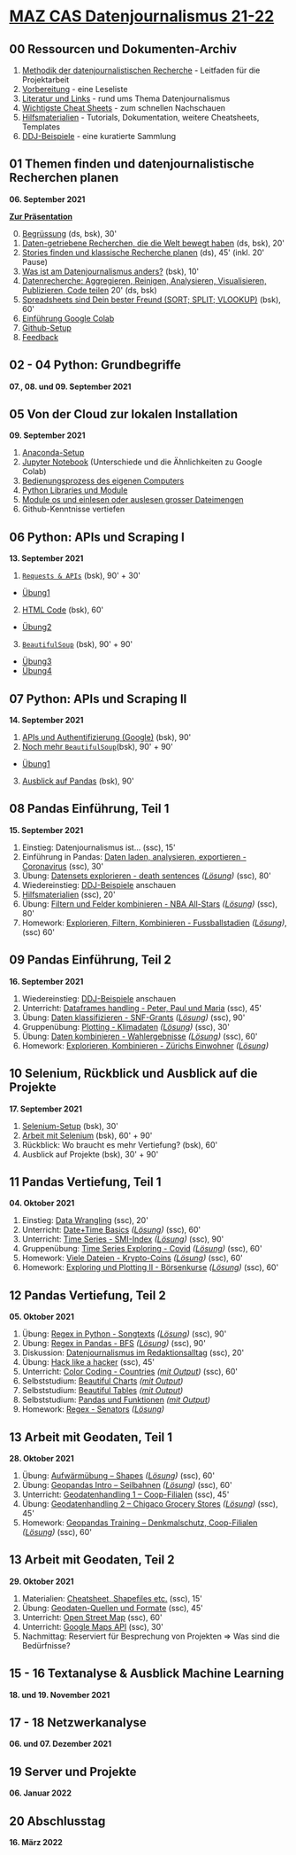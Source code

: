 # [MAZ CAS Datenjournalismus 21-22](https://www.maz.ch/file/zusatzinfo/48975/cas_datenjournalismus_21-22.pdf)

## 00 Ressourcen und Dokumenten-Archiv
1. [Methodik der datenjournalistischen Recherche](00%20weitere%C2%A0Dokumente/18_08_13_Methodik%20einer%20datenjournalistischen%20Recherche.pdf) - Leitfaden für die Projektarbeit
1. [Vorbereitung](00%20weitere%C2%A0Dokumente/reading) - eine Leseliste
1. [Literatur und Links](00%20weitere%C2%A0Dokumente/literatur) - rund ums Thema Datenjournalismus
1. [Wichtigste Cheat Sheets](00%20weitere%C2%A0Dokumente/cheatsheets) - zum schnellen Nachschauen
1. [Hilfsmaterialien](00%20weitere%C2%A0Dokumente/hilfsmaterial) - Tutorials, Dokumentation, weitere Cheatsheets, Templates
1. [DDJ-Beispiele](00%20weitere%C2%A0Dokumente/beispiele/DDJ-Beispiele.md) - eine kuratierte Sammlung

## 01 Themen finden und datenjournalistische Recherchen planen
**06. September 2021**

[**Zur Präsentation**](https://docs.google.com/presentation/d/18mZEv6dQ1_OvKcWnfLT8McFx0I-8GdZCN-BHaH_YPXY/edit#slide=id.p)

0. [Begrüssung](01%20Themen%20finden%2C%C2%A0Recherche%C2%A0planen/00%20Start.md) (ds, bsk), 30'
1. [Daten-getriebene Recherchen, die die Welt bewegt haben](01%20Themen%20finden%2C%C2%A0Recherche%C2%A0planen/01%20Stories.md) (ds, bsk), 20'
2. [Stories finden und klassische Recherche planen](01%20Themen%20finden%2C%C2%A0Recherche%C2%A0planen/02%20Stories%C2%A0finden.md) (ds), 45' (inkl. 20' Pause)
3. [Was ist am Datenjournalismus anders?](01%20Themen%20finden%2C%C2%A0Recherche%C2%A0planen/03%20Was%C2%A0ist%C2%A0anders%3F.md) (bsk), 10'
4. [Datenrecherche: Aggregieren, Reinigen, Analysieren, Visualisieren, Publizieren, Code teilen](01%20Themen%20finden%2C%C2%A0Recherche%C2%A0planen/04%C2%A0agg%20rei%C2%A0and%C2%A0vis.md) 20' (ds, bsk)
5. [Spreadsheets sind Dein bester Freund (SORT; SPLIT; VLOOKUP)](https://docs.google.com/spreadsheets/d/1GU7VEVbFwwJ7AiDM68cfrxThR54EOyX1d7rdSGnyVic/edit#gid=0) (bsk), 60'
6. [Einführung Google Colab](https://github.com/MAZ-CAS-DDJ/kurs_20_21/blob/master/01%20Themen%20finden%2C%C2%A0Recherche%C2%A0planen/06%20Colab%20und%20Markdown.md")
7. [Github-Setup](https://docs.google.com/document/d/1n6L8ZfjtB5MqYuh6R5ZDiLNxqiEwbu6cDV_nhnsJugA/edit#)
8. [Feedback](01%20Themen%20finden%2C%C2%A0Recherche%C2%A0planen/07%20Feedback.md)

## 02 - 04 Python: Grundbegriffe
**07., 08. und 09. September 2021**

## 05 Von der Cloud zur lokalen Installation
**09. September 2021**
1. [Anaconda-Setup](05%20Local%20Setup%20/01%20install%20anaconda.md)
2. [Jupyter Notebook](05%20Local%20Setup%20/02%20Jupyter.md) (Unterschiede und die Ähnlichkeiten zu Google Colab)
3. [Bedienungsprozess des eigenen Computers](05%20Local%20Setup%20/03%20Work-Flow.md)
4. [Python Libraries und Module](05%20Local%20Setup%20/04%20Modules%20%26%20Libraries.ipynb)
5. [Module os und einlesen oder auslesen grosser Dateimengen](05%20Local%20Setup%20/05%20Dokumente%20ein-%20und%20auslesen.ipynb)
6. Github-Kenntnisse vertiefen


## 06 Python: APIs und Scraping I
**13. September 2021**
1. [```Requests & APIs```](06%20APIs%2C%20Scraping%20I/01%20Requests.ipynb) (bsk), 90' + 30'
- [Übung1](06%20APIs%2C%20Scraping%20I/%C3%9Cbung1.ipynb)
2. [HTML Code](06%20APIs%2C%20Scraping%20I/02%20HTML%20Code.htm) (bsk), 60'
- [Übung2](06%20APIs%2C%20Scraping%20I/02%20Anatomie_einer_Website.pdf)
3. [```BeautifulSoup```](06%20APIs%2C%20Scraping%20I/03%20BeautifulSoup%20.ipynb) (bsk), 90' + 90'
- [Übung3](06%20APIs%2C%20Scraping%20I/%C3%9Cbung3.ipynb)
- [Übung4](06%20APIs%2C%20Scraping%20I/%C3%9Cbung4.ipynb)

## 07 Python: APIs und Scraping II
**14. September 2021**
1. [APIs und Authentifizierung (Google)](07%C2%A0APIs%2C%20Scraping%20II/APIs%20und%20Authentifikation%20(Google%20API).ipynb) (bsk), 90'
2. [Noch mehr ```BeautifulSoup```](07%C2%A0APIs%2C%20Scraping%20II/02%20Noch%20mehr%20BeautifulSoup.ipynb)(bsk), 90' + 90'
- [Übung1](06%20APIs%2C%20Scraping%20I/%C3%9Cbung4.ipynb)
3. [Ausblick auf Pandas](07%C2%A0APIs%2C%20Scraping%20II/03%20Pandas%20Einf%C3%BChrung.ipynb) (bsk), 90'

## 08 Pandas Einführung, Teil 1
**15. September 2021**
1. Einstieg: Datenjournalismus ist... (ssc), 15'
1. Einführung in Pandas: [Daten laden, analysieren, exportieren - Coronavirus](08%20Pandas%20Teil%201/Einführung%20Pandas%20L.ipynb) (ssc), 30'
1. Übung: [Datensets explorieren - death sentences](08%20Pandas%20Teil%201/Daten%20explorieren.ipynb) *([Lösung](08%20Pandas%20Teil%201/Daten%20explorieren%20L.ipynb))* (ssc), 80'
1. Wiedereinstieg: [DDJ-Beispiele](00%20weitere%C2%A0Dokumente/beispiele/DDJ-Beispiele.md) anschauen
1. [Hilfsmaterialien](00%20weitere%20Dokumente/hilfsmaterial/) (ssc), 20'
1. Übung: [Filtern und Felder kombinieren - NBA All-Stars](08%20Pandas%20Teil%201/Filter%20und%20Felder%20kombinieren.ipynb) *([Lösung](08%20Pandas%20Teil%201/Filter%20und%20Felder%20kombinieren%20L.ipynb))* (ssc), 80'
1. Homework: [Explorieren, Filtern, Kombinieren - Fussballstadien](08%20Pandas%20Teil%201/Homework%201.ipynb) *([Lösung](08%20Pandas%20Teil%201/Homework%201%20L.ipynb))*, (ssc) 60'

## 09 Pandas Einführung, Teil 2
**16. September 2021**
1. Wiedereinstieg:  [DDJ-Beispiele](00%20weitere%C2%A0Dokumente/beispiele/DDJ-Beispiele.md) anschauen
1. Unterricht: [Dataframes handling - Peter, Paul und Maria](09%20Pandas%20Teil%202/Dataframes%20Handling.ipynb) (ssc), 45'
1. Übung: [Daten klassifizieren - SNF-Grants](09%20Pandas%20Teil%202/Daten%20klassifizieren.ipynb) *([Lösung](09%20Pandas%20Teil%202/Daten%20klassifizieren%20L.ipynb))* (ssc), 90'
1. Gruppenübung: [Plotting - Klimadaten](09%20Pandas%20Teil%202/Exploring%20und%20Plotting.ipynb) *([Lösung](09%20Pandas%20Teil%202/Exploring%20und%20Plotting.ipynb%20L.ipynb))* (ssc), 30'
1. Übung: [Daten kombinieren - Wahlergebnisse](09%20Pandas%20Teil%202/Daten%20kombinieren.ipynb) *([Lösung](09%20Pandas%20Teil%202/Daten%20kombinieren%20L.ipynb))* (ssc), 60'
1. Homework: [Explorieren, Kombinieren - Zürichs Einwohner](09%20Pandas%20Teil%202/Homework%202.ipynb) *([Lösung](09%20Pandas%20Teil%202/09%20Pandas%20Teil%202/Homework%202%20L.ipynb))*

## 10 Selenium, Rückblick und Ausblick auf die Projekte
**17. September 2021**
1. [Selenium-Setup](10%20Selenium%2C%20Projekte/01%20Selenium%20Setup.ipynb) (bsk), 30'
2. [Arbeit mit Selenium](10%20Selenium%2C%20Projekte/02%20Arbeit%20mit%20Selenium.ipynb) (bsk), 60' + 90'
3. Rückblick: Wo braucht es mehr Vertiefung? (bsk), 60'
4. Ausblick auf Projekte (bsk), 30' + 90'


## 11 Pandas Vertiefung, Teil 1
**04. Oktober 2021**
1. Einstieg: [Data Wrangling](11%20Pandas%20Teil%203/Data%20Wrangling.pptx) (ssc), 20'
1. Unterricht: [Date+Time Basics](11%20Pandas%20Teil%203/Date+Time%20Basics.ipynb) *([Lösung](11%20Pandas%20Teil%203/Date+Time%20Basics%20L.ipynb))* (ssc), 60'
1. Unterricht: [Time Series - SMI-Index](11%20Pandas%20Teil%203/Time%20Series.ipynb) *([Lösung](11%20Pandas%20Teil%203/Time%20Series%20L.ipynb))* (ssc), 90'
1. Gruppenübung: [Time Series Exploring - Covid](11%20Pandas%20Teil%203/Time%10Series%20Exploring.ipnyb) *([Lösung](11%20Pandas%20Teil%203/Time%10Series%20Exploring%20L.ipynb))* (ssc), 60'
1. Homework: [Viele Dateien - Krypto-Coins](11%20Pandas%20Teil%203/Viele%20Dateien.ipynb) *([Lösung](11%20Pandas%20Teil%203/Viele%20Dateien%20L.ipynb))* (ssc), 60'
1. Homework: [Exploring und Plotting II - Börsenkurse](11%20Pandas%20Teil%203/Exploring%20und%20Plotting%202.ipnyb) *([Lösung](11%20Pandas%20Teil%203/Exploring%20und%20Plotting%202%20L.ipynb))* (ssc), 60'


## 12 Pandas Vertiefung, Teil 2
**05. Oktober 2021**
1. Übung: [Regex in Python - Songtexts](12%20Pandas%20Teil%204/Regex%20in%20Python.ipynb) *([Lösung](12%20Pandas%20Teil%204/Regex%20in%20Python%20L.ipynb))* (ssc), 90'
1. Übung: [Regex in Pandas - BFS](12%20Pandas%20Teil%204/Regex%20in%20Pandas.ipynb) *([Lösung](12%20Pandas%20Teil%204/Regex%20in%20Pandas%20L.ipnyb))* (ssc), 90'
1. Diskussion: [Datenjournalismus im Redaktionsalltag](12%20Pandas%20Teil%204/Gruppendiskussion.pptx) (ssc), 20'
1. Übung: [Hack like a hacker](12%20Pandas%20Teil%204/Keyboard%20Shortcuts.ipynb) (ssc), 45'
1. Unterricht: [Color Coding - Countries](12%20Pandas%20Teil%204/Color%20Coding.ipynb) *([mit Output](12%20Pandas%20Teil%204/Color%20Coding%20L.ipynb))* (ssc), 60'
1. Selbststudium: [Beautiful Charts](12%20Pandas%20Teil%204/Beautiful%20Charts.ipynb) *([mit Output](12%20Pandas%20Teil%204/Beautiful%20Charts%20L.ipynb))*
1. Selbststudium: [Beautiful Tables](12%20Pandas%20Teil%204/Beautiful%20Tables.ipynb) *([mit Output](12%20Pandas%20Teil%204/Beautiful%20Tables%20L.ipynb))*
1. Selbststudium: [Pandas und Funktionen](12%20Pandas%20Teil%204/Pandas%20und%20Funktionen.ipynb) *([mit Output](12%20Pandas%20Teil%204/Pandas%20und%20Funktionen%20L.ipynb))*
1. Homework: [Regex - Senators](12%20Pandas%20Teil%204/Homework%20Regex.ipynb) *([Lösung](12%20Pandas%20Teil%204/Homework%20Regex%20L.ipynb))*

## 13 Arbeit mit Geodaten, Teil 1
**28. Oktober 2021**
1. Übung: [Aufwärmübung – Shapes](13%20Geopandas%20Teil%201/Aufwärmübung.ipynb) *([Lösung](13%20Geopandas%20Teil%201/Aufwärmübung%20L.ipynb))* (ssc), 60'
1. Übung: [Geopandas Intro – Seilbahnen](13%20Geopandas%20Teil%201/Geopandas%20Intro.ipynb) *([Lösung](13%20Geopandas%20Teil%201/Geopandas%20Intro%20L.ipynb))* (ssc), 60'
1. Unterricht: [Geodatenhandling 1 – Coop-Filialen](13%20Geopandas%20Teil%201/Geodatenhandling%201.ipynb) (ssc), 45'
1. Übung: [Geodatenhandling 2 – Chigaco Grocery Stores](13%20Geopandas%20Teil%201/Geodatenhandling%202.ipynb) *([Lösung](13%20Geopandas%20Teil%201/Geodatenhandling%20L2%20L.ipynb))* (ssc), 45'
1. Homework: [Geopandas Training – Denkmalschutz, Coop-Filialen](19%20Geopandas/Geopandas%20Training.ipynb) *([Lösung](19%20Geopandas/Geopandas%20Training%20L.ipynb))* (ssc), 60'

## 13 Arbeit mit Geodaten, Teil 2
**29. Oktober 2021**
1. Materialien: [Cheatsheet, Shapefiles etc.](00%20weitere%20Dokumente/hilfsmaterial/geopandas.md) (ssc), 15'
1. Übung: [Geodaten-Quellen und Formate](14%20Geopandas%20Teil%202/Geodata%20Quellen.ipynb) (ssc), 45'
1. Unterricht: [Open Street Map](14%20Geopandas%20Teil%202/Open%20Street%20Map.ipynb) (ssc), 60'
1. Unterricht: [Google Maps API](14%20Geopandas%20Teil%202/Google%20Maps.ipynb) (ssc), 30'
1. Nachmittag: Reserviert für Besprechung von Projekten => Was sind die Bedürfnisse?

## 15 - 16 Textanalyse & Ausblick Machine Learning
**18. und 19. November 2021**

## 17 - 18 Netzwerkanalyse
**06. und 07. Dezember 2021**

## 19 Server und Projekte
**06. Januar 2022**

## 20 Abschlusstag
**16. März 2022**
